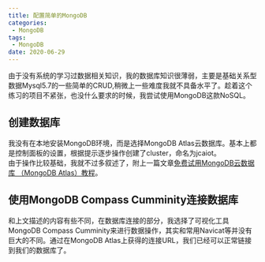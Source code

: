 ```yaml
---
title: 配置简单的MongoDB
categories: 
 - MongoDB
tags:
 - MongoDB
date: 2020-06-29
---
```


由于没有系统的学习过数据相关知识，我的数据库知识很薄弱，主要是基础关系型数据Mysql5.7的一些简单的CRUD,稍微上一些难度我就不具备水平了。趁着这个练习的项目不紧张，也没什么要求的时候，我尝试使用MongoDB这款NoSQL。


## 创建数据库
我没有在本地安装MongoDB环境，而是选择MongoDB Atlas云数据库。基本上都是控制面板的设置，根据提示逐步操作创建了cluster，命名为jcaiot。  
由于操作比较基础，我就不过多叙述了，附上一篇文章[免费试用MongoDB云数据库 （MongoDB Atlas）教程](https://www.cnblogs.com/xybaby/p/9460634.html)。

## 使用MongoDB Compass Cumminity连接数据库
和上文描述的内容有些不同，在数据库连接的部分，我选择了可视化工具MongoDB Compass Cumminity来进行数据操作，其实和常用Navicat等并没有巨大的不同。通过在MongoDB Atlas上获得的连接URL，我们已经可以正常链接到我们的数据库了。